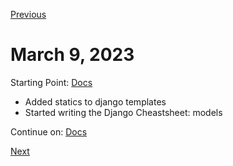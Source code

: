[Previous](./4.md)

# March 9, 2023

Starting Point: [Docs](https://docs.djangoproject.com/en/4.1/intro/tutorial06/)

- Added statics to django templates
- Started writing the Django Cheastsheet: models

Continue on: [Docs](https://docs.djangoproject.com/en/4.1/topics/db/models/#meta-options)

[Next](./6.md)
